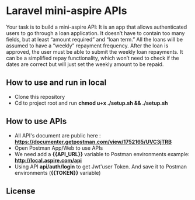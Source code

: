 # Laravel mini-aspire APIs

Your task is to build a mini-aspire API:
It is an app that allows authenticated users to go through a loan application. It doesn’t have to contain too many fields, but at least “amount
required” and “loan term.” All the loans will be assumed to have a “weekly” repayment frequency.
After the loan is approved, the user must be able to submit the weekly loan repayments. It can be a simplified repay functionality, which won’t
need to check if the dates are correct but will just set the weekly amount to be repaid.

## How to use and run in local

- Clone this repository 
- Cd to project root and run __chmod u+x ./setup.sh && ./setup.sh__

## How to use APIs
- All API's document are public here : __https://documenter.getpostman.com/view/1752165/UVC3jTRB__
- Open Postman App/Web to use APIs
- We need add a __{{API_URL}}__ variable to Postman environments example: __http://local.aspire.com/api__
- Using API __api/auth/login__ to get Jwt'user Token. And save it to Postman environments (__{{TOKEN}}__ variable)
 
## License



